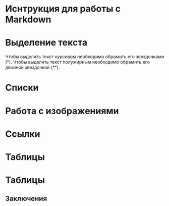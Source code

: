 # Иснтрукция для работы с Markdown

# Выделение текста

Чтобы выделить текст курсивом необходимо обрамить его звездочками (*). Чтобы выделить текст полужирным необходимо обрамить его двойной звездочкой (**). 

# Списки

# Работа с изображениями

# Ссылки

# Таблицы

# Таблицы

## Заключения
